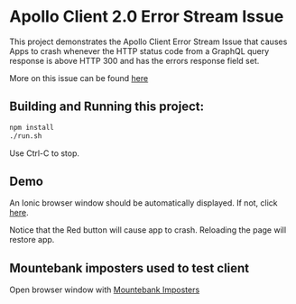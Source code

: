 # Apollo Client 2.0 Error Stream Issue

This project demonstrates the Apollo Client Error Stream Issue that
causes Apps to crash whenever the HTTP status code from a GraphQL 
query response is above HTTP 300 and has the errors response field set.

More on this issue can be found [here](https://github.com/apollographql/apollo-link/issues/542)

## Building and Running this project:

```bash
npm install
./run.sh
```

Use Ctrl-C to stop.


## Demo

An Ionic browser window should be automatically displayed.
If not, click [here](http://localhost:8100).

Notice that the Red button will cause app to crash.
Reloading the page will restore app.


## Mountebank imposters used to test client

Open browser window with [Mountebank Imposters](http://localhost:2525/imposters)

